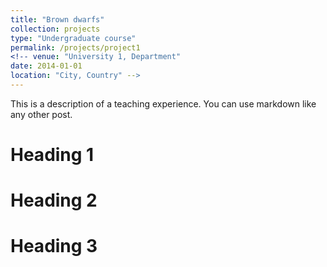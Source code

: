 ```yaml
---
title: "Brown dwarfs"
collection: projects
type: "Undergraduate course"
permalink: /projects/project1
<!-- venue: "University 1, Department"
date: 2014-01-01
location: "City, Country" -->
---
```


This is a description of a teaching experience. You can use markdown like any other post.

Heading 1
======

Heading 2
======

Heading 3
======
